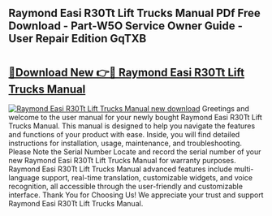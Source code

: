 ## Raymond Easi R30Tt Lift Trucks Manual PDf Free Download - Part-W5O Service Owner Guide - User Repair Edition GqTXB

# <h2><a href="http://bc60184.oget.top/?id=Raymond+Easi+R30Tt+Lift+Trucks+Manual">🔗Download New 👉🔴 Raymond Easi R30Tt Lift Trucks Manual</a></h2>

[![Raymond Easi R30Tt Lift Trucks Manual new download](https://i.imgur.com/5g1atiW.png)](http://bc60184.oget.top/?id=Raymond+Easi+R30Tt+Lift+Trucks+Manual)
Greetings and welcome to the user manual for your newly bought Raymond Easi R30Tt Lift Trucks Manual. This manual is designed to help you navigate the features and functions of your product with ease. Inside, you will find detailed instructions for installation, usage, maintenance, and troubleshooting. Please Note the Serial Number Locate and record the serial number of your new Raymond Easi R30Tt Lift Trucks Manual for warranty purposes. Raymond Easi R30Tt Lift Trucks Manual advanced features include multi-language support, real-time translation, customizable widgets, and voice recognition, all accessible through the user-friendly and customizable interface. Thank You for Choosing Us! We appreciate your trust and support Raymond Easi R30Tt Lift Trucks Manual.
